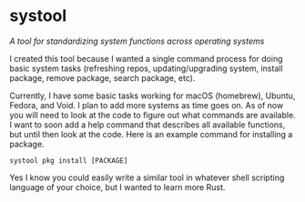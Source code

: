 # systool

*A tool for standardizing system functions across operating systems*

I created this tool because I wanted a single command process for doing basic system tasks (refreshing repos,
 updating/upgrading system, install package, remove package, search package, etc).

Currently, I have some basic tasks working for macOS (homebrew), Ubuntu, Fedora, and Void. I plan to add more systems as time
goes on. As of now you will need to look at the code to figure out what commands are available. I want to soon add a help
command that describes all available functions, but until then look at the code. Here is an example command for
installing a package.

```shell
systool pkg install [PACKAGE]
```

Yes I know you could easily write a similar tool in whatever shell scripting language of your choice, but I wanted to
learn more Rust.